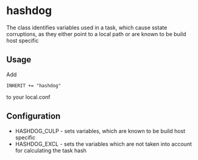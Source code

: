 # hashdog

The class identifies variables used in a task, which cause sstate corruptions, as they either point to a
local path or are known to be build host specific

## Usage

Add

```bitbake
INHERIT += "hashdog"
```

to your local.conf

## Configuration

- HASHDOG_CULP - sets variables, which are known to be build host specific
- HASHDOG_EXCL - sets the variables which are not taken into account for calculating the task hash
